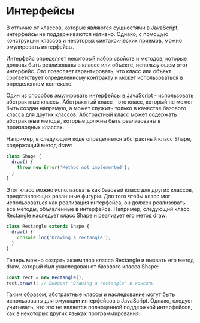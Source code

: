 # Интерфейсы

В отличие от классов, которые являются сущностями в JavaScript, интерфейсы не поддерживаются нативно. Однако, с помощью конструкции классов и некоторых синтаксических приемов, можно эмулировать интерфейсы.

Интерфейс определяет некоторый набор свойств и методов, которые должны быть реализованы в классе или объекте, использующем этот интерфейс. Это позволяет гарантировать, что класс или объект соответствует определенному контракту и может использоваться в определенном контексте.

Один из способов эмулировать интерфейсы в JavaScript - использовать абстрактные классы. Абстрактный класс - это класс, который не может быть создан напрямую, а может служить только в качестве базового класса для других классов. Абстрактный класс может содержать абстрактные методы, которые должны быть реализованы в производных классах.

Например, в следующем коде определяется абстрактный класс Shape, содержащий метод draw:

```javascript
class Shape {
  draw() {
    throw new Error('Method not implemented');
  }
}
```
Этот класс можно использовать как базовый класс для других классов, представляющих различные фигуры. Для того чтобы класс мог использоваться как реализация интерфейса, он должен реализовать все методы, объявленные в интерфейсе. Например, следующий класс Rectangle наследует класс Shape и реализует его метод draw:

```javascript
class Rectangle extends Shape {
  draw() {
    console.log('Drawing a rectangle');
  }
}
```

Теперь можно создать экземпляр класса Rectangle и вызвать его метод draw, который был унаследован от базового класса Shape:

```javascript
const rect = new Rectangle();
rect.draw(); // Выводит "Drawing a rectangle" в консоль
```

Таким образом, абстрактные классы и наследование могут быть использованы для эмуляции интерфейсов в JavaScript. Однако, следует учитывать, что это не является полноценной поддержкой интерфейсов, как в некоторых других языках программирования.

